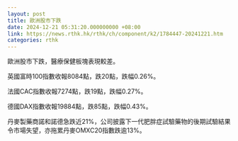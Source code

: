```yaml
---
layout: post
title: 歐洲股市下跌
date: 2024-12-21 05:31:20.000000000 +08:00
link: https://news.rthk.hk/rthk/ch/component/k2/1784447-20241221.htm
categories: rthk
---
```


歐洲股市下跌，醫療保健板塊表現較差。

英國富時100指數收報8084點，跌20點，跌幅0.26%。

法國CAC指數收報7274點，跌19點，跌幅0.27%。

德國DAX指數收報19884點，跌85點，跌幅0.43%。

丹麥製藥商諾和諾德急跌近21%，公司披露下一代肥胖症試驗藥物的後期試驗結果令市場失望，亦拖累丹麥OMXC20指數跌逾13%。
